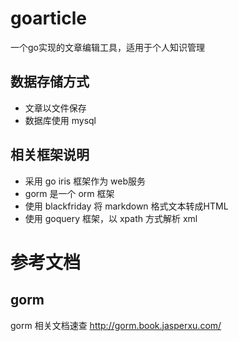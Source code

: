# goarticle
一个go实现的文章编辑工具，适用于个人知识管理

## 数据存储方式
- 文章以文件保存
- 数据库使用 mysql

## 相关框架说明

- 采用 go iris 框架作为 web服务
- gorm 是一个 orm 框架
- 使用 blackfriday 将 markdown 格式文本转成HTML
- 使用 goquery 框架，以 xpath 方式解析 xml



# 参考文档
## gorm
gorm 相关文档速查
http://gorm.book.jasperxu.com/
 
